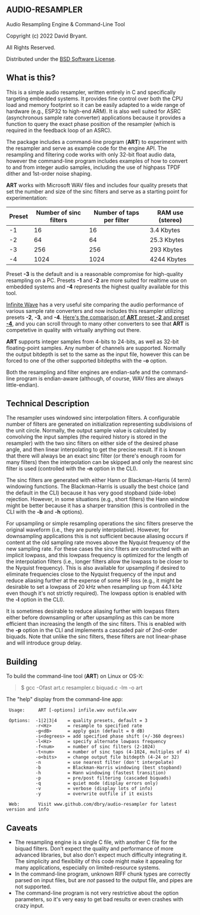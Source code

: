 ## AUDIO-RESAMPLER

Audio Resampling Engine & Command-Line Tool

Copyright (c) 2022 David Bryant.

All Rights Reserved.

Distributed under the [BSD Software License](https://github.com/dbry/audio-resampler/blob/master/license.txt).

## What is this?

This is a simple audio resampler, written entirely in C and specifically targeting embedded systems. It
provides fine control over both the CPU load and memory footprint so it can be easily adapted to a wide
range of hardware (e.g., ESP32 to high-end ARM). It is also well suited for ASRC (asynchronous sample rate
converter) applications because it provides a function to query the exact phase position of the resampler
(which is required in the feedback loop of an ASRC).

The package includes a command-line program (**ART**) to experiment with the resampler and serve as example
code for the engine API. The resampling and filtering code works with only 32-bit float audio data, however
the command-line program includes examples of how to convert to and from integer audio samples, including
the use of highpass TPDF dither and 1st-order noise shaping.

**ART** works with Microsoft WAV files and includes four quality presets that set the number and size of
the sinc filters and serve as a starting point for experimentation:

Preset|Number of sinc filters|Number of taps per filter|RAM use (stereo)
------|----------------------|-------------------------|----------------
-1    |       16             |            16           | 3.4 Kbytes
-2    |       64             |            64           | 25.3 Kbytes
-3    |      256             |           256           | 293 Kbytes
-4    |     1024             |          1024           | 4244 Kbytes

Preset **-3** is the default and is a reasonable compromise for high-quality resampling on a PC. Presets **-1**
and **-2** are more suited for realtime use on embedded systems and **-4** represents the highest quality
available for this tool.

[Infinite Wave](https://infinitewave.ca/) has a very useful site comparing the audio performance of various sample rate converters and now includes this resampler utilizing presets **-2**, **-3**, and **-4**. [Here's the comparison of **ART** preset **-2** and preset **-4**](https://src.infinitewave.ca/?Top=ART_Preset2&Bot=ART_Preset4&Spec=0100), and you can scroll through to many other converters to see that **ART** is competetive in quality with virtually anything out there.

**ART** supports integer samples from 4-bits to 24-bits, as well as 32-bit floating-point samples. Any
number of channels are supported. Normally the output bitdepth is set to the same as the input file, however
this can be forced to one of the other supported bitdepths with the **-o** option.

Both the resampling and filter engines are endian-safe and the command-line program is endian-aware
(although, of course, WAV files are always little-endian).

## Technical Description

The resampler uses windowed sinc interpolation filters. A configurable number of filters are generated on
initialization representing subdivisions of the unit circle. Normally, the output sample value is calculated
by convolving the input samples (the required history is stored in the resampler) with the two sinc filters
on either side of the desired phase angle, and then linear interpolating to get the precise result. If it is
known that there will always be an exact sinc filter (or there's enough room for many filters) then the
interpolation can be skipped and only the nearest sinc filter is used (controlled with the **-n** option
in the CLI).

The sinc filters are generated with either Hann or Blackman-Harris (4 term) windowing functions. The
Blackman-Harris is usually the best choice (and the default in the CLI) because it has very good stopband
(side-lobe) rejection. However, in some situations (e.g., short filters) the Hann window might be better
because it has a sharper transition (this is controlled in the CLI with the **-b** and **-h** options).

For upsampling or simple resampling operations the sinc filters preserve the original waveform (i.e., they
are purely interpolative). However, for downsampling applications this is not sufficient because aliasing
occurs if content at the old sampling rate moves above the Nyquist frequency of the new sampling rate. For
these cases the sinc filters are constructed with an implicit lowpass, and this lowpass frequency is
optimized for the length of the interpolation filters (i.e., longer filters allow the lowpass to be closer
to the Nyquist frequency). This is also available for upsampling if desired to eliminate frequencies close
to the Nyquist frequency of the input and reduce aliasing further at the expense of some HF loss (e.g., it
might be desirable to set a lowpass of 20 kHz when resampling up from 44.1 kHz even though it's not
strictly required). The lowpass option is enabled with the **-l** option in the CLI).

It is sometimes desirable to reduce aliasing further with lowpass filters either before downsampling
or after upsampling as this can be more efficient than increasing the length of the sinc filters. This is
enabled with the **-p** option in the CLI and implements a cascaded pair of 2nd-order biquads. Note that
unlike the sinc filters, these filters are not linear-phase and will introduce group delay.

## Building

To build the command-line tool (**ART**) on Linux or OS-X:

> $ gcc -Ofast art.c resampler.c biquad.c -lm -o art

The "help" display from the command-line app:

```
 Usage:     ART [-options] infile.wav outfile.wav

 Options:  -1|2|3|4    = quality presets, default = 3
           -r<Hz>      = resample to specified rate
           -g<dB>      = apply gain (default = 0 dB)
           -s<degrees> = add specified phase shift (+/-360 degrees)
           -l<Hz>      = specify alternate lowpass frequency
           -f<num>     = number of sinc filters (2-1024)
           -t<num>     = number of sinc taps (4-1024, multiples of 4)
           -o<bits>    = change output file bitdepth (4-24 or 32)
           -n          = use nearest filter (don't interpolate)
           -b          = Blackman-Harris windowing (best stopband)
           -h          = Hann windowing (fastest transition)
           -p          = pre/post filtering (cascaded biquads)
           -q          = quiet mode (display errors only)
           -v          = verbose (display lots of info)
           -y          = overwrite outfile if it exists

 Web:       Visit www.github.com/dbry/audio-resampler for latest version and info
```

## Caveats

- The resampling engine is a single C file, with another C file for the biquad filters. Don't expect
the quality and performance of more advanced libraries, but also don't expect much difficulty integrating
it. The simplicity and flexibility of this code might make it appealing for many applications, especially
on limited-resource systems.
- In the command-line program, unknown RIFF chunk types are correctly parsed on input files, but are
*not* passed to the output file, and pipes are not supported.
- The command-line program is not very restrictive about the option parameters, so it's very easy to
get bad results or even crashes with crazy input.
